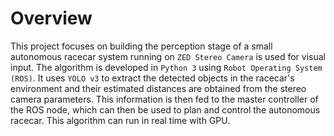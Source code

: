 # Overview
This project focuses on building the perception stage of a small autonomous racecar system running on `ZED Stereo Camera` is used for visual input. The algorithm is developed in `Python 3` using `Robot Operating System (ROS)`. It uses `YOLO v3` to extract the detected objects in the racecar's environment and their estimated distances are obtained from the stereo camera parameters. This information is then fed to the master controller of the ROS node, which can then be used to plan and control the autonomous racecar. This algorithm can run in real time with GPU.
